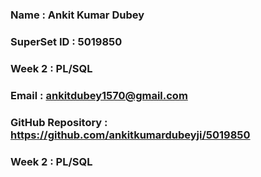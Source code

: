 ### Name : Ankit  Kumar Dubey
### SuperSet ID : 5019850
### Week 2 : PL/SQL
### Email : ankitdubey1570@gmail.com
### GitHub Repository : https://github.com/ankitkumardubeyji/5019850

### Week 2 : PL/SQL